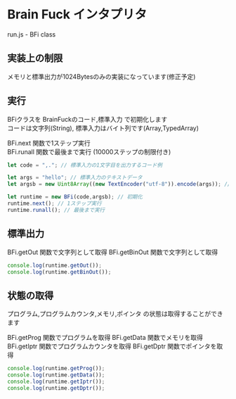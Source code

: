 # Brain Fuck インタプリタ

run.js - BFi class

## 実装上の制限
メモリと標準出力が1024Bytesのみの実装になっています(修正予定)  

## 実行

BFiクラスを BrainFuckのコード,標準入力 で初期化します  
コードは文字列(String), 標準入力はバイト列です(Array,TypedArray)  

BFi.next 関数で1ステップ実行  
BFi.runall 関数で最後まで実行 (10000ステップの制限付き)  

```js
let code = ",."; // 標準入力の1文字目を出力するコード例

let args = "hello"; // 標準入力のテキストデータ
let argsb = new Uint8Array((new TextEncoder("utf-8")).encode(args)); // 標準入力をバイト列に変換

let runtime = new BFi(code,argsb); // 初期化
runtime.next(); // 1ステップ実行
runtime.runall(); // 最後まで実行
```

## 標準出力

BFi.getOut 関数で文字列として取得
BFi.getBinOut 関数で文字列として取得

```js
console.log(runtime.getOut());
console.log(runtime.getBinOut());
```

## 状態の取得

プログラム,プログラムカウンタ,メモリ,ポインタ の状態は取得することができます

BFi.getProg 関数でプログラムを取得
BFi.getData 関数でメモリを取得
BFi.getIptr 関数でプログラムカウンタを取得
BFi.getDptr 関数でポインタを取得

```js
console.log(runtime.getProg());
console.log(runtime.getData());
console.log(runtime.getIptr());
console.log(runtime.getDptr());
```